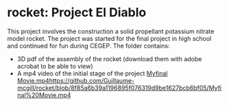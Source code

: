 # rocket: Project El Diablo

This project involves the construction a solid propellant potassium nitrate model rocket. The project was started for the final project in high school and continued for fun during CEGEP. The folder contains:

- 3D pdf of the assembly of the rocket (download them with adobe acrobat to be able to view)
- A mp4 video of the initial stage of the project
[Myfinal Movie.mp4](https://github.com/Guillaume-mcgill/rocket/blob/8f85a6b39a1196895f076319d9be1627bcb6bf05/Myfinal%20Movie.mp4)https://github.com/Guillaume-mcgill/rocket/blob/8f85a6b39a1196895f076319d9be1627bcb6bf05/Myfinal%20Movie.mp4
